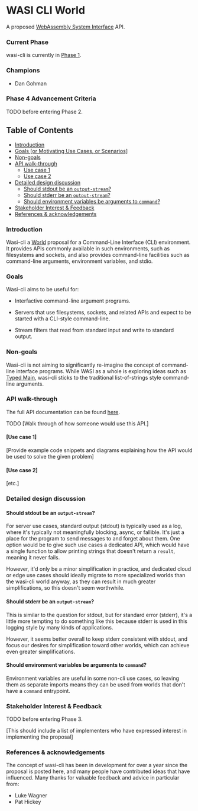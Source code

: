 # WASI CLI World

A proposed [WebAssembly System Interface](https://github.com/WebAssembly/WASI) API.

### Current Phase

wasi-cli is currently in [Phase 1].

[Phase 1]: https://github.com/WebAssembly/WASI/blob/42fe2a3ca159011b23099c3d10b5b1d9aff2140e/docs/Proposals.md#phase-1---feature-proposal-cg

### Champions

- Dan Gohman

### Phase 4 Advancement Criteria

TODO before entering Phase 2.

## Table of Contents

- [Introduction](#introduction)
- [Goals [or Motivating Use Cases, or Scenarios]](#goals-or-motivating-use-cases-or-scenarios)
- [Non-goals](#non-goals)
- [API walk-through](#api-walk-through)
  - [Use case 1](#use-case-1)
  - [Use case 2](#use-case-2)
- [Detailed design discussion](#detailed-design-discussion)
  - [Should stdout be an `output-stream`?](#should-stdout-be-an-output-stream)
  - [Should stderr be an `output-stream`?](#should-stderr-be-an-output-stream)
  - [Should environment variables be arguments to `command`?](#should-environment-variables-be-arguments-to-command)
- [Stakeholder Interest & Feedback](#stakeholder-interest--feedback)
- [References & acknowledgements](#references--acknowledgements)

### Introduction

Wasi-cli a [World] proposal for a Command-Line Interface (CLI) environment. It provides APIs commonly available in such environments, such as filesystems and sockets, and also provides command-line facilities such as command-line arguments, environment variables, and stdio.

[World]: https://github.com/WebAssembly/component-model/blob/main/design/mvp/WIT.md#wit-worlds

### Goals

Wasi-cli aims to be useful for:

 - Interfactive command-line argument programs.

 - Servers that use filesystems, sockets, and related APIs and expect to be started with
   a CLI-style command-line.

 - Stream filters that read from standard input and write to standard output.

### Non-goals

Wasi-cli is not aiming to significantly re-imagine the concept of command-line interface programs. While WASI as a whole is exploring ideas such as [Typed Main], wasi-cli sticks to the traditional list-of-strings style command-line arguments.

[Typed Main]: https://sunfishcode.github.io/typed-main-wasi-presentation/

### API walk-through

The full API documentation can be found [here](cli.md).

TODO [Walk through of how someone would use this API.]

#### [Use case 1]

[Provide example code snippets and diagrams explaining how the API would be used to solve the given problem]

#### [Use case 2]

[etc.]

### Detailed design discussion

#### Should stdout be an `output-stream`?

For server use cases, standard output (stdout) is typically used as a log,
where it's typically not meaningfully blocking, async, or fallible. It's just
a place for the program to send messages to and forget about them. One option
would be to give such use cases a dedicated API, which would have a single
function to allow printing strings that doesn't return a `result`, meaning it
never fails.

However, it'd only be a minor simplification in practice, and dedicated cloud
or edge use cases should ideally migrate to more specialized worlds than the
wasi-cli world anyway, as they can result in much greater simplifications, so
this doesn't seem worthwhile.

#### Should stderr be an `output-stream`?

This is similar to the question for stdout, but for standard error (stderr),
it's a little more tempting to do something like this because stderr is used
in this logging style by many kinds of applications.

However, it seems better overall to keep stderr consistent with stdout, and
focus our desires for simplification toward other worlds, which can achieve
even greater simplifications.

#### Should environment variables be arguments to `command`?

Environment variables are useful in some non-cli use cases, so leaving them
as separate imports means they can be used from worlds that don't have a
`command` entrypoint.

### Stakeholder Interest & Feedback

TODO before entering Phase 3.

[This should include a list of implementers who have expressed interest in implementing the proposal]

### References & acknowledgements

The concept of wasi-cli has been in development for over a year since the proposal is
posted here, and many people have contributed ideas that have influenced.  Many thanks
for valuable feedback and advice in particular from:

- Luke Wagner
- Pat Hickey
